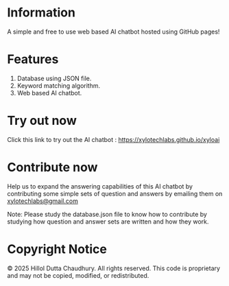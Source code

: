 # Information
A simple and free to use web based AI chatbot hosted using GitHub pages!

# Features
1. Database using JSON file.
2. Keyword matching algorithm.
3. Web based AI chatbot.

# Try out now
Click this link to try out the AI chatbot : https://xylotechlabs.github.io/xyloai

# Contribute now
Help us to expand the answering capabilities of this AI chatbot by contributing some simple sets of question and answers by emailing them on xylotechlabs@gmail.com 

Note: Please study the database.json file to know how to contribute by studying how question and answer sets are written and how they work.

# Copyright Notice
© 2025 Hillol Dutta Chaudhury. 
All rights reserved.
This code is proprietary and may not be copied, modified, or redistributed.
